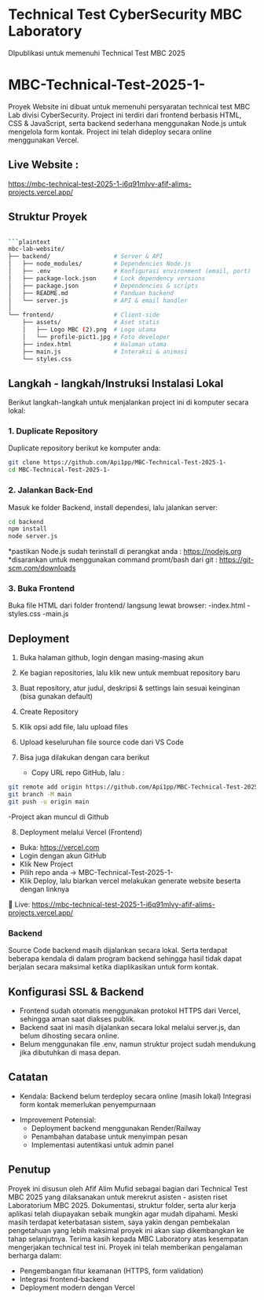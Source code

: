 # Technical Test CyberSecurity MBC Laboratory
DIpublikasi untuk memenuhi Technical Test MBC 2025

# MBC-Technical-Test-2025-1-
Proyek Website ini dibuat untuk memenuhi persyaratan technical test MBC Lab divisi CyberSecurity. Project ini terdiri dari frontend berbasis HTML, CSS & JavaScript, serta backend sederhana menggunakan Node.js untuk mengelola form kontak. Project ini telah dideploy secara online menggunakan Vercel.

## Live Website :

https://mbc-technical-test-2025-1-i6q91mlvy-afif-alims-projects.vercel.app/

## Struktur Proyek

````bash

```plaintext
mbc-lab-website/
├── backend/                  # Server & API
│   ├── node_modules/         # Dependencies Node.js
│   ├── .env                  # Konfigurasi environment (email, port)
│   ├── package-lock.json     # Lock dependency versions
│   ├── package.json          # Dependencies & scripts
│   ├── README.md             # Panduan backend
│   └── server.js             # API & email handler
│
└── frontend/                 # Client-side
    ├── assets/               # Aset statis
    │   ├── Logo MBC (2).png  # Logo utama
    │   └── profile-pict1.jpg # Foto developer
    ├── index.html            # Halaman utama
    ├── main.js               # Interaksi & animasi
    └── styles.css

````

## Langkah - langkah/Instruksi Instalasi Lokal

Berikut langkah-langkah untuk menjalankan project ini di komputer secara lokal:

### 1. Duplicate Repository

Duplicate repository berikut ke komputer anda:

```bash
git clone https://github.com/Api1pp/MBC-Technical-Test-2025-1-
cd MBC-Technical-Test-2025-1-
```

### 2. Jalankan Back-End

Masuk ke folder Backend, install dependesi, lalu jalankan server:

```bash
cd backend
npm install
node server.js
```

\*pastikan Node.js sudah terinstall di perangkat anda : https://nodejs.org
\*disarankan untuk menggunakan command promt/bash dari git : https://git-scm.com/downloads

### 3. Buka Frontend

Buka file HTML dari folder frontend/ langsung lewat browser:
-index.html
-styles.css
-main.js

## Deployment

1. Buka halaman github, login dengan masing-masing akun
2. Ke bagian repositories, lalu klik new untuk membuat repository baru
3. Buat repository, atur judul, deskripsi & settings lain sesuai keinginan (bisa gunakan default)
4. Create Repository
5. Klik opsi add file, lalu upload files
6. Upload keseluruhan file source code dari VS Code
7. Bisa juga dilakukan dengan cara berikut

   - Copy URL repo GitHub, lalu :

```bash
git remote add origin https://github.com/Api1pp/MBC-Technical-Test-2025-1-
git branch -M main
git push -u origin main
```

-Project akan muncul di Github

8. Deployment melalui Vercel (Frontend)

- Buka: https://vercel.com
- Login dengan akun GitHub
- Klik New Project
- Pilih repo anda → MBC-Technical-Test-2025-1-
- Klik Deploy, lalu biarkan vercel melakukan generate website beserta dengan linknya

🔗 Live: https://mbc-technical-test-2025-1-i6q91mlvy-afif-alims-projects.vercel.app/

### Backend

Source Code backend masih dijalankan secara lokal. Serta terdapat beberapa kendala di dalam program backend sehingga hasil tidak dapat berjalan secara maksimal ketika diaplikasikan untuk form kontak.

## Konfigurasi SSL & Backend

- Frontend sudah otomatis menggunakan protokol HTTPS dari Vercel, sehingga aman saat diakses publik.
- Backend saat ini masih dijalankan secara lokal melalui server.js, dan belum dihosting secara online.
- Belum menggunakan file .env, namun struktur project sudah mendukung jika dibutuhkan di masa depan.

## Catatan

- Kendala:
  Backend belum terdeploy secara online (masih lokal)
  Integrasi form kontak memerlukan penyempurnaan

* Improvement Potensial:
  - Deployment backend menggunakan Render/Railway
  - Penambahan database untuk menyimpan pesan
  - Implementasi autentikasi untuk admin panel

## Penutup

Proyek ini disusun oleh Afif Alim Mufid sebagai bagian dari Technical Test MBC 2025 yang dilaksanakan untuk merekrut asisten - asisten riset Laboratorium MBC 2025. Dokumentasi, struktur folder, serta alur kerja aplikasi telah diupayakan sebaik mungkin agar mudah dipahami. Meski masih terdapat keterbatasan sistem, saya yakin dengan pembekalan pengetahuan yang lebih maksimal proyek ini akan siap dikembangkan ke tahap selanjutnya.
Terima kasih kepada MBC Laboratory atas kesempatan mengerjakan technical test ini. Proyek ini telah memberikan pengalaman berharga dalam:

- Pengembangan fitur keamanan (HTTPS, form validation)
- Integrasi frontend-backend
- Deployment modern dengan Vercel

